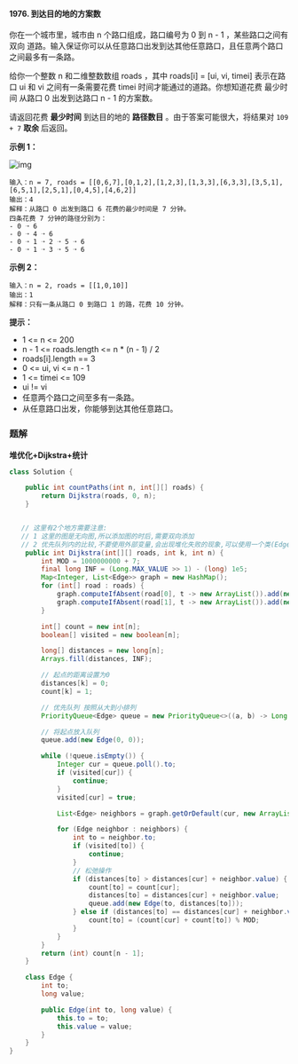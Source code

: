 #### 1976. 到达目的地的方案数

你在一个城市里，城市由 n 个路口组成，路口编号为 0 到 n - 1 ，某些路口之间有 双向 道路。输入保证你可以从任意路口出发到达其他任意路口，且任意两个路口之间最多有一条路。

给你一个整数 n 和二维整数数组 roads ，其中 roads[i] = [ui, vi, timei] 表示在路口 ui 和 vi 之间有一条需要花费 timei 时间才能通过的道路。你想知道花费 最少时间 从路口 0 出发到达路口 n - 1 的方案数。

请返回花费 **最少时间** 到达目的地的 **路径数目** 。由于答案可能很大，将结果对 `109 + 7` **取余** 后返回。

**示例 1：**

![img](http://gitlab.wsh-study.com/xp-study/LeeteCode/blob/master/数据结构/基础数据结构/图/images/到达目的地的方案数/1.jpg)

```shell
输入：n = 7, roads = [[0,6,7],[0,1,2],[1,2,3],[1,3,3],[6,3,3],[3,5,1],[6,5,1],[2,5,1],[0,4,5],[4,6,2]]
输出：4
解释：从路口 0 出发到路口 6 花费的最少时间是 7 分钟。
四条花费 7 分钟的路径分别为：
- 0 ➝ 6
- 0 ➝ 4 ➝ 6
- 0 ➝ 1 ➝ 2 ➝ 5 ➝ 6
- 0 ➝ 1 ➝ 3 ➝ 5 ➝ 6
```

**示例 2：**

```shell
输入：n = 2, roads = [[1,0,10]]
输出：1
解释：只有一条从路口 0 到路口 1 的路，花费 10 分钟。
```

**提示：**

* 1 <= n <= 200
* n - 1 <= roads.length <= n * (n - 1) / 2
* roads[i].length == 3
* 0 <= ui, vi <= n - 1
* 1 <= timei <= 109
* ui != vi
* 任意两个路口之间至多有一条路。
* 从任意路口出发，你能够到达其他任意路口。

### 题解

**堆优化+Dijkstra+统计**

```java
class Solution {

    public int countPaths(int n, int[][] roads) {
        return Dijkstra(roads, 0, n);
    }


   // 这里有2个地方需要注意:
   // 1 这里的图是无向图,所以添加图的时后,需要双向添加
   // 2 优先队列内的比较,不要使用外部变量,会出现堆化失败的现象,可以使用一个类(Edge),将需要的变量保存到类中,然后在队列中利用类的变量进行比较
    public int Dijkstra(int[][] roads, int k, int n) {
        int MOD = 1000000000 + 7;
        final long INF = (Long.MAX_VALUE >> 1) - (long) 1e5;
        Map<Integer, List<Edge>> graph = new HashMap();
        for (int[] road : roads) {
            graph.computeIfAbsent(road[0], t -> new ArrayList()).add(new Edge(road[1], road[2]));
            graph.computeIfAbsent(road[1], t -> new ArrayList()).add(new Edge(road[0], road[2]));
        }

        int[] count = new int[n];
        boolean[] visited = new boolean[n];

        long[] distances = new long[n];
        Arrays.fill(distances, INF);

        // 起点的距离设置为0
        distances[k] = 0;
        count[k] = 1;

        // 优先队列 按照从大到小排列
        PriorityQueue<Edge> queue = new PriorityQueue<>((a, b) -> Long.compare(a.value, b.value));

        // 将起点放入队列
        queue.add(new Edge(0, 0));

        while (!queue.isEmpty()) {
            Integer cur = queue.poll().to;
            if (visited[cur]) {
                continue;
            }
            visited[cur] = true;

            List<Edge> neighbors = graph.getOrDefault(cur, new ArrayList());

            for (Edge neighbor : neighbors) {
                int to = neighbor.to;
                if (visited[to]) {
                    continue;
                }
                // 松弛操作
                if (distances[to] > distances[cur] + neighbor.value) {
                    count[to] = count[cur];
                    distances[to] = distances[cur] + neighbor.value;
                    queue.add(new Edge(to, distances[to]));
                } else if (distances[to] == distances[cur] + neighbor.value) {
                    count[to] = (count[cur] + count[to]) % MOD;
                }
            }
        }
        return (int) count[n - 1];
    }

    class Edge {
        int to;
        long value;

        public Edge(int to, long value) {
            this.to = to;
            this.value = value;
        }
    }
}
```

